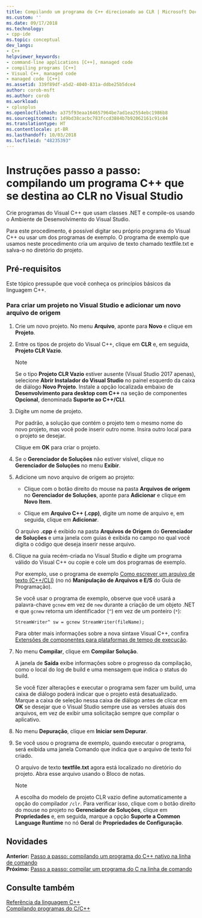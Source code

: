 ```yaml
---
title: Compilando um programa do C++ direcionado ao CLR | Microsoft Docs
ms.custom: ''
ms.date: 09/17/2018
ms.technology:
- cpp-ide
ms.topic: conceptual
dev_langs:
- C++
helpviewer_keywords:
- command-line applications [C++], managed code
- compiling programs [C++]
- Visual C++, managed code
- managed code [C++]
ms.assetid: 339f89df-a5d2-4040-831a-ddbe25b5dce4
author: corob-msft
ms.author: corob
ms.workload:
- cplusplus
ms.openlocfilehash: a375f93eaa164657964be7ad1ea2554ebc1986b8
ms.sourcegitcommit: 1d9bd38cacbc783fccd3884b7b92062161c91c84
ms.translationtype: HT
ms.contentlocale: pt-BR
ms.lasthandoff: 10/03/2018
ms.locfileid: "48235393"
---
```

# <a name="walkthrough-compiling-a-c-program-that-targets-the-clr-in-visual-studio"></a>Instruções passo a passo: compilando um programa C++ que se destina ao CLR no Visual Studio

Crie programas do Visual C++ que usam classes .NET e compile-os usando o Ambiente de Desenvolvimento do Visual Studio.  
  
Para este procedimento, é possível digitar seu próprio programa do Visual C++ ou usar um dos programas de exemplo. O programa de exemplo que usamos neste procedimento cria um arquivo de texto chamado textfile.txt e salva-o no diretório do projeto.  
  
## <a name="prerequisites"></a>Pré-requisitos  

Este tópico pressupõe que você conheça os princípios básicos da linguagem C++.  
  
### <a name="to-create-a-new-project-in-visual-studio-and-add-a-new-source-file"></a>Para criar um projeto no Visual Studio e adicionar um novo arquivo de origem  
  
1. Crie um novo projeto. No menu **Arquivo**, aponte para **Novo** e clique em **Projeto**.  
  
1. Entre os tipos de projeto do Visual C++, clique em **CLR** e, em seguida, **Projeto CLR Vazio**.  

   > [!NOTE]
   > Se o tipo **Projeto CLR Vazio** estiver ausente (Visual Studio 2017 apenas), selecione **Abrir Instalador do Visual Studio** no painel esquerdo da caixa de diálogo **Novo Projeto**. Instale a opção localizada embaixo de **Desenvolvimento para desktop com C++** na seção de componentes **Opcional**, denominada **Suporte ao C++/CLI**.<br/>
  
1. Digite um nome de projeto.  
  
    Por padrão, a solução que contém o projeto tem o mesmo nome do novo projeto, mas você pode inserir outro nome. Insira outro local para o projeto se desejar.  
  
    Clique em **OK** para criar o projeto.  
  
1. Se o **Gerenciador de Soluções** não estiver visível, clique no **Gerenciador de Soluções** no menu **Exibir**.  
  
1. Adicione um novo arquivo de origem ao projeto:  
  
    - Clique com o botão direito do mouse na pasta **Arquivos de origem** no **Gerenciador de Soluções**, aponte para **Adicionar** e clique em **Novo Item**.  
  
    - Clique em **Arquivo C++ (.cpp)**, digite um nome de arquivo e, em seguida, clique em **Adicionar**.  
  
    O arquivo **.cpp** é exibido na pasta **Arquivos de Origem** do **Gerenciador de Soluções** e uma janela com guias é exibida no campo no qual você digita o código que deseja inserir nesse arquivo.  
  
1. Clique na guia recém-criada no Visual Studio e digite um programa válido do Visual C++ ou copie e cole um dos programas de exemplo.  
  
    Por exemplo, use o programa de exemplo [Como escrever um arquivo de texto (C++/CLI)](../dotnet/how-to-write-a-text-file-cpp-cli.md) (no nó **Manipulação de Arquivos e E/S** do Guia de Programação).  
  
    Se você usar o programa de exemplo, observe que você usará a palavra-chave `gcnew` em vez de `new` durante a criação de um objeto .NET e que `gcnew` retorna um identificador (`^`) em vez de um ponteiro (`*`):  
  
    `StreamWriter^ sw = gcnew StreamWriter(fileName);`  
  
    Para obter mais informações sobre a nova sintaxe Visual C++, confira [Extensões de componentes para plataformas de tempo de execução](../windows/component-extensions-for-runtime-platforms.md).  
  
1. No menu **Compilar**, clique em **Compilar Solução**.  
  
    A janela de **Saída** exibe informações sobre o progresso da compilação, como o local do log de build e uma mensagem que indica o status do build.  
  
    Se você fizer alterações e executar o programa sem fazer um build, uma caixa de diálogo poderá indicar que o projeto está desatualizado. Marque a caixa de seleção nessa caixa de diálogo antes de clicar em **OK** se desejar que o Visual Studio sempre use as versões atuais dos arquivos, em vez de exibir uma solicitação sempre que compilar o aplicativo.  
  
1. No menu **Depuração**, clique em **Iniciar sem Depurar**.  
  
1. Se você usou o programa de exemplo, quando executar o programa, será exibida uma janela Comando que indica que o arquivo de texto foi criado.  
  
    O arquivo de texto **textfile.txt** agora está localizado no diretório do projeto. Abra esse arquivo usando o Bloco de notas.  
  
    > [!NOTE]
    > A escolha do modelo de projeto CLR vazio define automaticamente a opção do compilador `/clr`. Para verificar isso, clique com o botão direito do mouse no projeto no **Gerenciador de Soluções**, clique em **Propriedades** e, em seguida, marque a opção **Suporte a Common Language Runtime** no nó **Geral** de **Propriedades de Configuração**.  
  
## <a name="whats-next"></a>Novidades 

**Anterior:** [Passo a passo: compilando um programa do C++ nativo na linha de comando](../build/walkthrough-compiling-a-native-cpp-program-on-the-command-line.md)<br/>
**Próximo:** [Passo a passo: compilar um programa do C na linha de comando](../build/walkthrough-compile-a-c-program-on-the-command-line.md)<br/>
  
## <a name="see-also"></a>Consulte também  

[Referência da linguagem C++](../cpp/cpp-language-reference.md)<br/>
[Compilando programas do C/C++](../build/building-c-cpp-programs.md)<br/>
